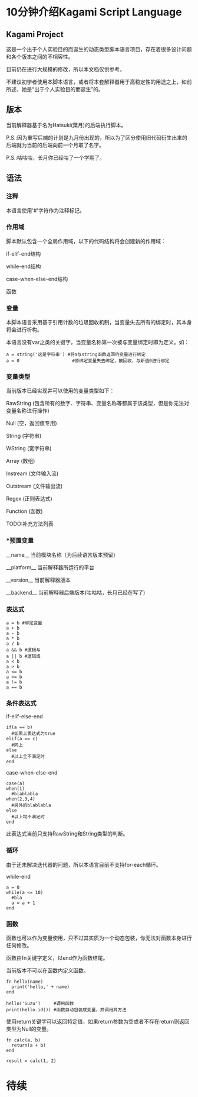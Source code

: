 # 10分钟介绍Kagami Script Language

## Kagami Project

这是一个出于个人实验目的而诞生的动态类型脚本语言项目，存在着很多设计问题和各个版本之间的不相容性。

目前仍在进行大规模的修改，所以本文档仅供参考。

不建议初学者使用本脚本语言，或者将本套解释器用于高稳定性的用途之上，如前所述，她是“出于个人实验目的而诞生”的。

## 版本

当前解释器基于名为Hatsuki(葉月)的后端执行脚本。

P.S.:因为重写后端的计划是九月份出现的，所以为了区分使用旧代码衍生出来的后端就为当前的后端向前一个月取了名字。

P.S.:咕咕咕，长月你已经咕了一个学期了。

## 语法

### 注释

本语言使用'#'字符作为注释标记。

### 作用域

脚本默认包含一个全局作用域，以下的代码结构将会创建新的作用域：

if-elif-end结构

while-end结构

case-when-else-end结构

函数

### 变量

本脚本语言采用基于引用计数的垃圾回收机制，当变量失去所有的绑定时，其本身将会进行析构。

本语言没有var之类的关键字，当变量名称第一次被与变量绑定时即为定义。如：
```
a = string('这是字符串') #将a与string函数返回的变量进行绑定
a = 0                    #原绑定变量失去绑定，被回收，与新值0进行绑定
```

### 变量类型
当前版本已经实现并可以使用的变量类型如下：

RawString (包含所有的数字、字符串、变量名称等都属于该类型，但是你无法对变量名称进行操作)

Null (空，返回值专用)

String (字符串)

WString (宽字符串)

Array (数组)

Instream (文件输入流)

Outstream (文件输出流)

Regex (正则表达式)

Function (函数)

TODO:补充方法列表

### *预置变量
\_\_name\_\_ 当前模块名称（为后续语言版本预留）

\_\_platform\_\_ 当前解释器所运行的平台

\_\_version\_\_ 当前解释器版本

\_\_backend\_\_ 当前解释器后端版本(咕咕咕，长月已经在写了)


### 表达式
```
a = b #绑定变量
a + b 
a - b 
a * b 
a / b 
a && b #逻辑与
a || b #逻辑或
a < b
a > b
a <= b
a >= b
a != b
a == b
```

### 条件表达式
if-elif-else-end
```
if(a == b)
  #如果上表达式为true
elif(a == c)
  #同上
else
  #以上全不满足时
end
```
case-when-else-end
```
case(a)
when(1)
  #blablabla
when(2,3,4)
  #另外的blablabla
else
  #以上均不满足时
end
```
此表达式当前只支持RawString和String类型的判断。

### 循环
由于还未解决迭代器的问题，所以本语言目前不支持for-each循环。

while-end
```
a = 0
while(a <= 10)
  #bla
  a = a + 1
end
```

### 函数

函数也可以作为变量使用，只不过其实质为一个动态包装，你无法对函数本身进行任何修改。

函数由fn关键字定义，以end作为函数结尾。

当前版本不可以在函数内定义函数。

```
fn hello(name)
  print('hello,' + name)
end

hello('Suzu')     #调用函数
print(hello.id()) #函数自动包装成变量，并调用其方法
```

使用return关键字可以返回特定值，如果return参数为空或者不存在return则返回类型为Null的变量。
```
fn calc(a, b)
  return(a + b)
end

result = calc(1, 2)
```

# 待续





